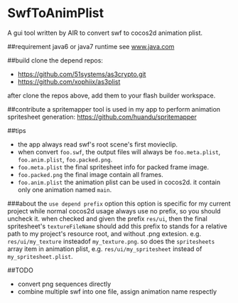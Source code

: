 SwfToAnimPlist
==============
A gui tool written by AIR to convert swf to cocos2d animation plist.

##requirement
java6 or java7 runtime
see www.java.com

##build
clone the depend repos:
* https://github.com/51systems/as3crypto.git
* https://github.com/xophiix/as3plist 

after clone the repos above, add them to your flash builder workspace.

##contribute
a spritemapper tool is used in my app to perform animation spritesheet generation:
https://github.com/huandu/spritemapper

##tips
* the app always read swf's root scene's first movieclip.
* when convert `foo.swf`, the output files will always be `foo.meta.plist`, `foo.anim.plist`, `foo.packed.png`.
 * `foo.meta.plist` the final spritesheet info for packed frame image.
 * `foo.packed.png` the final image contain all frames.
 * `foo.anim.plist` the animation plist can be used in cocos2d. it contain only one animation named `main`.

###about the `use depend prefix` option
this option is specific for my current project while normal cocos2d usage always use no prefix, so you should uncheck it.
when checked and given the prefix `res/ui`, then the final spritesheet's `textureFileName` should add this prefix to stands for a relative path to my project's resource root, and without .png extesion. e.g. `res/ui/my_texture` insteadof `my_texture.png`. so does the `spritesheets` array item in animation plist, e.g. `res/ui/my_spritesheet` instead of `my_spritesheet.plist`.

##TODO
* convert png sequences directly
* combine multiple swf into one file, assign animation name respectly

